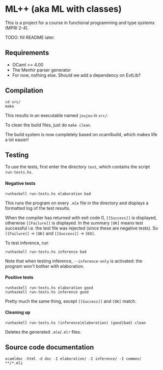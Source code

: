 ML++ (aka ML with classes)
==========================

This is a project for a course in functional programming and type
systems (MPRI 2-4).

TODO: fill README later.

Requirements
------------

* OCaml >= 4.00
* The Menhir parser generator
* For now, nothing else. Should we add a dependency on ExtLib?

Compilation
-----------

    cd src/
    make

This results in an executable named `joujou` in `src/`.

To clean the build files, just do `make clean`.

The build system is now completely based on ocamlbuild, which makes
life a lot easier!

Testing
-------

To use the tests, first enter the directory `test`, which contains
the script `run-tests.hs`.

#### Negative tests

    runhaskell run-tests.hs elaboration bad

This runs the program on every `.mle` file in the directory and
displays a formatted log of the test results. 

When the compiler has returned with exit code 0, `[[Success]]` is
displayed, otherwise `[[Failure]]` is displayed. In the summary `[OK]`
means test successful i.e. the test file was rejected (since these are
negative tests). So `[[Failure]]` -> `[OK]` and `[[Success]]` ->
`[KO]`.

To test inference, run

    runhaskell run-tests.hs inference bad

Note that when testing inference, `--inference-only` is activated: the
program won't bother with elaboration.
     
#### Positive tests

    runhaskell run-tests.hs elaboration good
    runhaskell run-tests.hs inference good

Pretty much the same thing, except `[[Success]]` and `[OK]` match.

#### Cleaning up

    runhaskell run-tests.hs (inference|elaboration) (good|bad) clean

Deletes the generated `.mle`/`.mlr` files.


Source code documentation
-------------------------

    ocamldoc -html -d doc -I elaboration/ -I inference/ -I common/ **/*.mli


